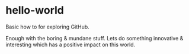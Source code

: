 # hello-world
Basic how to for exploring GitHub.

Enough with the boring & mundane stuff.
Lets do something innovative & interesting which has a positive impact on this world.

